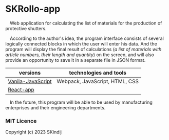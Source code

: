 # SKRollo-app

&emsp;Web application for calculating the list of materials for the production of protective shutters.

&emsp;According to the author's idea, the program interface consists of several logically connected blocks in which the user will enter his data. And the program will display the final result of calculations (_a list of materials with article numbers, their length and quantity_) on the screen, and will also provide an opportunity to save it in a separate file in JSON format.



|               versions                                                                          |     technologies and tools      |
|-------------------------------------------------------------------------------------------------|---------------------------------|
| [Vanila-JavaScript](https://github.com/SKindij/SKRollo-app/tree/main/Vanila-javascript-version) | Webpack, JavaScript, HTML, CSS  |
| [React-app](https://github.com/SKindij/SKRollo-app/tree/main/React-app-version)                 |                                 |

&emsp;In the future, this program will be able to be used by manufacturing enterprises and their engineering departments.

### MIT Licence

Copyright (c) 2023 SKindij
